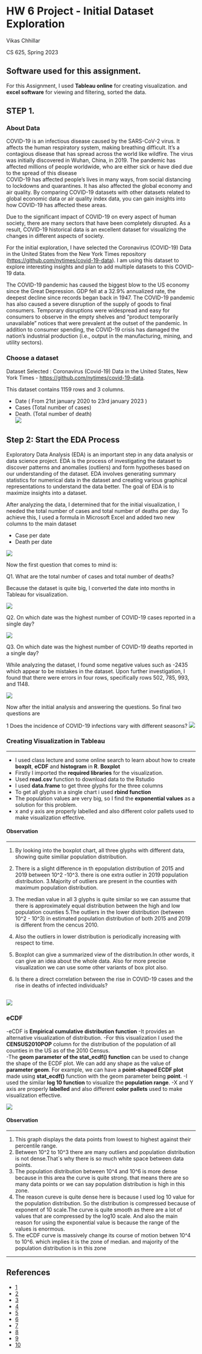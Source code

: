 HW 6  Project - Initial Dataset Exploration
================
Vikas Chhillar

CS 625, Spring 2023


## Software used for this assignment.
   
For this Assignment, I used **Tableau online** for creating visualization.
and **excel software** for viewing and filtering, sorted the data.

## STEP 1.

### About Data

COVID-19 is an infectious disease caused by the SARS-CoV-2 virus. It affects the human respiratory system, making breathing difficult. It’s a contagious disease that has spread across the world like wildfire. The virus was initially discovered in Wuhan, China, in 2019. The pandemic has affected millions of people worldwide, who are either sick or have died due to the spread of this disease    
COVID-19 has affected people’s lives in many ways, from social distancing to lockdowns and quarantines. It has also affected the global economy and air quality. By comparing COVID-19 datasets with other datasets related to global economic data or air quality index data, you can gain insights into how COVID-19 has affected these areas.    

Due to the significant impact of COVID-19 on every aspect of human society, there are many sectors that have been completely disrupted. As a result, COVID-19 historical data is an excellent dataset for visualizing the changes in different aspects of society.    

For the initial exploration, I have selected the Coronavirus (COVID-19) Data in the United States from the New York Times repository (https://github.com/nytimes/covid-19-data). I am using this dataset to explore interesting insights and plan to add multiple datasets to this COVID-19 data.


The COVID-19 pandemic has caused the biggest blow to the US economy since the Great Depression. GDP fell at a 32.9% annualized rate, the deepest decline since records began back in 1947. The COVID-19 pandemic has also caused a severe disruption of the supply of goods to final consumers. Temporary disruptions were widespread and easy for consumers to observe in the empty shelves and “product temporarily unavailable” notices that were prevalent at the outset of the pandemic. In addition to consumer spending, the COVID-19 crisis has damaged the nation’s industrial production (i.e., output in the manufacturing, mining, and utility sectors).

### Choose a dataset
Dataset Selected :  Coronavirus (Covid-19) Data in the United States, New York Times - https://github.com/nytimes/covid-19-data.

This dataset contains 1159 rows and 3 columns. 
- Date ( From 21st january 2020 to 23rd january 2023 ) 
- Cases (Total number of cases)
- Death. (Total number of death)  
![](download.png)

## Step 2: Start the EDA Process
Exploratory Data Analysis (EDA) is an important step in any data analysis or data science project. EDA is the process of investigating the dataset to discover patterns and anomalies (outliers) and form hypotheses based on our understanding of the dataset. EDA involves generating summary statistics for numerical data in the dataset and creating various graphical representations to understand the data better. The goal of EDA is to maximize insights into a dataset.

After analyzing the data, I determined that for the initial visualization, I needed the total number of cases and total number of deaths per day. To achieve this, I used a formula in Microsoft Excel and added two new columns to the main dataset

- Case per date
- Death per date

![](maindata.png)

Now the first question that comes to mind is: 

Q1. What are the total number of cases and total number of deaths?

Because the dataset is quite big, I converted the date into months in Tableau for visualization.

![](q1.png)    

Q2. On which date was the highest number of COVID-19 cases reported in a single day?

![](.png)     

Q3. On which date was the highest number of COVID-19 deaths reported in a single day?

While analyzing the dataset, I found some negative values such as -2435 which appear to be mistakes in the dataset. Upon further investigation, I found that there were errors in four rows, specifically rows 502, 785, 993, and 1148.

![](.png) 

Now after the initial analysis and answering the questions. So final two questions are 

1 Does the incidence of COVID-19 infections vary with different seasons?
![](mainq1.png) 

 
### Creating Visualization in Tableau 
---    

- I used class lecture and some online search to learn about how to create **boxplt**, **eCDF** and **histogram** in **R**. 
**Boxplot**
- Firstly I imported the **required libraries** for the visualization.
- Used **read.csv** function to download data to the Rstudio
- I used **data.frame** to get three glyphs for the three columns 
- To get all glyphs in a single chart i used **rbind function**
- The population values are very big, so I find the **exponential values** as a solution for this problem. 
- x and y axis are properly labelled and also different color pallets used to make visualization effective.



#### Observation
---
1. By looking into the boxplot chart, all three glyphs with different data, showing quite similiar population distribution.
2. There is a slight difference in th epopulation distribution of 2015 and 2019 between 10^2 -10^3. there is one extra outlier in 2019 population distribution.
3.Majority of outliers are present in the counties with maximum population distribution.
4. The median value in all 3 glyphs is quite similar so we can assume that there is approximately equal distribution between the high and low population counties
5.The outliers in the lower distribution (between 10^2 - 10^3) in estimated population distribution of both 2015 and 2019 is different from the cencus 2010.
6. Also the outliers in lower distribution is periodically increasing with respect to time. 
7. Boxplot can give a summarized view of the distribution.In other words, it can give an idea about the whole data. Also for more precise visualization we can use some other variants of box plot also. 



2. Is there a direct correlation between the rise in COVID-19 cases and the rise in deaths of infected individuals?

![](mainq2.png) 
---
### eCDF    

-eCDF is **Empirical cumulative distribution function** 
-It provides an alternative visualization of distribution.
-For this visualization I used the **CENSUS2010POP** column for the distribution of the population of all counties in the US as of the 2010 Census.  
-The **geom parameter of the stat_ecdf() function** can be used to change the shape of the ECDF plot. We can add any shape as the value of **parameter geom**. For example, we can have a **point-shaped ECDF plot** made using **stat_ecdf()** function with the geom parameter being **point**.
-I used the similar **log 10 function** to visualize the **population range**. 
-X and Y axis are properly **labelled** and also different **color pallets** used to make visualization effective.

![](dualaxis.png) 
#### Observation
---    

1.  This graph displays the data points from lowest to highest against their percentile range.
2. Between 10^2 to 10^3 there are many outliers and population distribution is not dense.That`s why there is so much white space between data points.
3. The population distribution between 10^4 and 10^6 is more dense because in this area the curve is quite strong. that means there are so many data points or we can say population distribution is high in this zone. 
4. The reason cureve is quite dense here is because I used log 10 value for the population distribution. So the distribution is compressed because of exponent of 10 scale.The curve is quite smooth as there are a lot of values that are compressed by the log10 scale. And also the main reason for using the exponential value is because the range of the values is enormous.
5. The eCDF curve is massively change its course of motion betwen 10^4 to 10^6. which implies it is the zone of median. and majority of the population distribution is in this zone




---     
## References

-   [1](https://www.vdh.virginia.gov/content/uploads/sites/182/2020/08/VA-regions_districts_localities.pdf)
-   [2](https://ggplot2.tidyverse.org/reference/geom_boxplot.html?q=boxplot#null)
-   [3](https://ggplot2.tidyverse.org/reference/geom_histogram.html?q=histogram#null)
-   [4](https://ggplot2.tidyverse.org/reference/stat_ecdf.html?q=eCDF#ref-examples?q=histigram#undefined?q=histgram#undefined)
-   [5](https://www.youtube.com/watch?v=iI8RA6fjxNg)
-   [6](https://data.virginia.gov/dataset/VDH-COVID-19-PublicUseDataset-Cases-by-Vaccination/vsrk-d6hx)
-   [7](https://www.youtube.com/watch?v=Xe4U_-o_EWw)
-   [8](https://data.virginia.gov/Government/VDH-COVID-19-PublicUseDataset-Vaccines-DosesAdmini/28k2-x2rj)
-   [9](https://wisdomanswer.com/what-is-the-advantages-and-disadvantages-of-histogram/)
-   [10](https://towardsdatascience.com/6-reasons-why-you-should-stop-using-histograms-and-which-plot-you-should-use-instead-31f937a0a81c)
